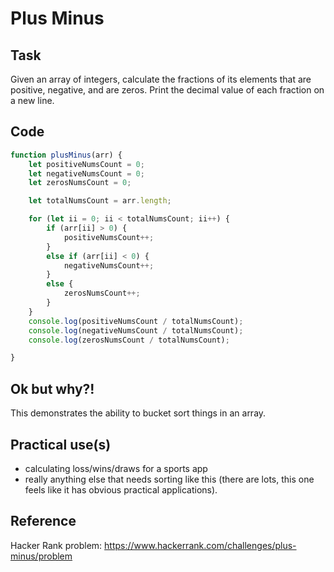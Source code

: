 # Plus Minus

## Task

Given an array of integers, calculate the fractions of its elements that are positive, negative, and are zeros. Print the decimal value of each fraction on a new line.

## Code

```js
function plusMinus(arr) {
	let positiveNumsCount = 0;
	let negativeNumsCount = 0;
	let zerosNumsCount = 0;

	let totalNumsCount = arr.length;

	for (let ii = 0; ii < totalNumsCount; ii++) {
		if (arr[ii] > 0) {
			positiveNumsCount++;
		} 
		else if (arr[ii] < 0) {
			negativeNumsCount++;
		}
		else {
			zerosNumsCount++;
		}
	}
	console.log(positiveNumsCount / totalNumsCount);
	console.log(negativeNumsCount / totalNumsCount);
	console.log(zerosNumsCount / totalNumsCount);

}
```

## Ok but why?!

This demonstrates the ability to bucket sort things in an array. 

## Practical use(s)

- calculating loss/wins/draws for a sports app
- really anything else that needs sorting like this (there are lots, this one feels like it has obvious practical applications). 

## Reference

Hacker Rank problem: https://www.hackerrank.com/challenges/plus-minus/problem

